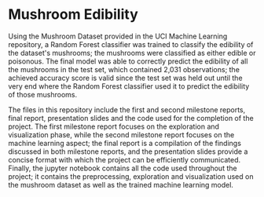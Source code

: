 # Mushroom Edibility

Using the Mushroom Dataset provided in the UCI Machine Learning repository, a Random Forest classifier was trained to 
classify the edibility of the dataset's mushrooms; the mushrooms were classified as either edible or poisonous. The final 
model was able to correctly predict the edibility of all the mushrooms in the test set, which contained 2,031 observations; 
the achieved accuracy score is valid since the test set was held out until the very end where the Random Forest classifier 
used it to predict the edibility of those mushrooms. 

  The files in this repository include the first and second milestone reports, final report, presentation slides and the code
used for the completion of the project. The first milestone report focuses on the exploration and visualization phase, while 
the second milestone report focuses on the machine learning aspect; the final report is a compilation of the findings 
discussed in both milestone reports, and the presentation slides provide a concise format with which the project can be 
efficiently communicated. Finally, the jupyter notebook contains all the code used throughout the project; it contains the
preprocessing, exploration and visualization used on the mushroom dataset as well as the trained machine learning model. 
